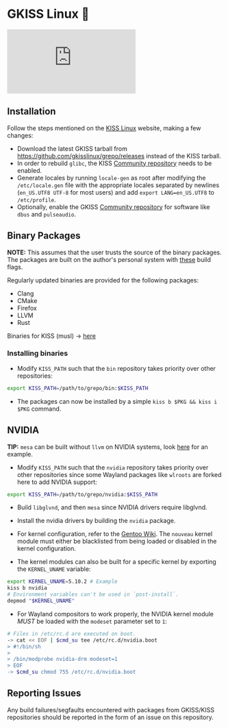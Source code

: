 # GKISS Linux 🐂

![Downloads](https://img.shields.io/github/downloads/gkisslinux/grepo/latest/gkiss-chroot-2021.7-7.tar.xz)

## Installation

Follow the steps mentioned on the [KISS Linux](https://k1sslinux.org/install) website, making a few changes:

* Download the latest GKISS tarball from https://github.com/gkisslinux/grepo/releases instead of the KISS tarball.
* In order to rebuild `glibc`, the KISS [Community repository](https://github.com/kiss-community/repo-community) needs to be enabled.
* Generate locales by running `locale-gen` as root after modifying the `/etc/locale.gen` file with the appropriate locales separated by newlines (`en_US.UTF8 UTF-8` for most users) and add `export LANG=en_US.UTF8` to `/etc/profile`.
* Optionally, enable the GKISS [Community repository](https://github.com/gkisslinux/gcommunity) for software like `dbus` and `pulseaudio`.

## Binary Packages

**NOTE:** This assumes that the user trusts the source of the binary packages. The packages are built on the author's personal system with [these](https://github.com/git-bruh/dotfiles/blob/master/.profile#L3) build flags.

Regularly updated binaries are provided for the following packages:

* Clang
* CMake
* Firefox
* LLVM
* Rust

Binaries for KISS (musl) -> [here](https://github.com/kiss-community/repo-bin)

### Installing binaries

* Modify `KISS_PATH` such that the `bin` repository takes priority over other repositories:
```sh
export KISS_PATH=/path/to/grepo/bin:$KISS_PATH
```
* The packages can now be installed by a simple `kiss b $PKG && kiss i $PKG` command.

## NVIDIA

**TIP:** `mesa` can be built without `llvm` on NVIDIA systems, look [here](https://github.com/git-bruh/kiss-repo/blob/master/overrides/mesa/build) for an example.

* Modify `KISS_PATH` such that the `nvidia` repository takes priority over other repositories since some Wayland packages like `wlroots` are forked here to add NVIDIA support:
```sh
export KISS_PATH=/path/to/grepo/nvidia:$KISS_PATH
```

* Build `libglvnd`, and then `mesa` since NVIDIA drivers require libglvnd.

* Install the nvidia drivers by building the `nvidia` package.

* For kernel configuration, refer to the [Gentoo Wiki](https://wiki.gentoo.org/wiki/NVIDIA/nvidia-drivers#Kernel_compatibility). The `nouveau` kernel module must either be blacklisted from being loaded or disabled in the kernel configuration.

* The kernel modules can also be built for a specific kernel by exporting the `KERNEL_UNAME` variable:
```sh
export KERNEL_UNAME=5.10.2 # Example
kiss b nvidia
# Environment variables can't be used in `post-install`.
depmod "$KERNEL_UNAME"
```

* For Wayland compositors to work properly, the NVIDIA kernel module _MUST_ be loaded with the `modeset` parameter set to `1`:
```sh
# Files in /etc/rc.d are executed on boot.
-> cat << EOF | $cmd_su tee /etc/rc.d/nvidia.boot
> #!/bin/sh
>
> /bin/modprobe nvidia-drm modeset=1
> EOF
-> $cmd_su chmod 755 /etc/rc.d/nvidia.boot
```

## Reporting Issues

Any build failures/segfaults encountered with packages from GKISS/KISS repositories should be reported in the form of an issue on this repository.
